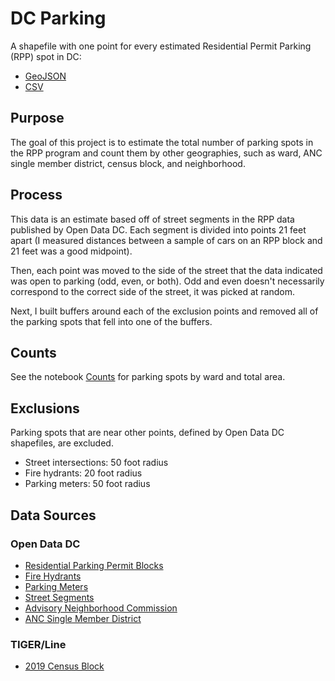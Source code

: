 # DC Parking

A shapefile with one point for every estimated Residential Permit Parking (RPP) spot in DC: 

* [GeoJSON](output/estimated_rpp_spots.geojson)
* [CSV](output/estimated_rpp_spots.csv)

## Purpose

The goal of this project is to estimate the total number of parking spots in the RPP program and count them by other geographies, such as ward, ANC single member district, census block, and neighborhood. 

## Process

This data is an estimate based off of street segments in the RPP data published by Open Data DC. Each segment is divided into points 21 feet apart (I measured distances between a sample of cars on an RPP block and 21 feet was a good midpoint). 

Then, each point was moved to the side of the street that the data indicated was open to parking (odd, even, or both). Odd and even doesn't necessarily correspond to the correct side of the street, it was picked at random. 

Next, I built buffers around each of the exclusion points and removed all of the parking spots that fell into one of the buffers. 

## Counts

See the notebook [Counts](counts/Counts.ipynb) for parking spots by ward and total area. 

## Exclusions

Parking spots that are near other points, defined by Open Data DC shapefiles, are excluded. 

* Street intersections: 50 foot radius
* Fire hydrants: 20 foot radius
* Parking meters: 50 foot radius

## Data Sources

### Open Data DC

* [Residential Parking Permit Blocks](https://opendata.dc.gov/datasets/residential-parking-permit-blocks)
* [Fire Hydrants](https://opendata.dc.gov/datasets/fire-hydrants)
* [Parking Meters](https://opendata.dc.gov/datasets/parking-meters)
* [Street Segments](https://opendata.dc.gov/datasets/street-segments)
* [Advisory Neighborhood Commission](https://opendata.dc.gov/datasets/advisory-neighborhood-commissions-from-2013)
* [ANC Single Member District](https://opendata.dc.gov/datasets/single-member-district-from-2013)

### TIGER/Line

* [2019 Census Block](https://www.census.gov/cgi-bin/geo/shapefiles/index.php?year=2019&layergroup=Blocks+%282010%29)
